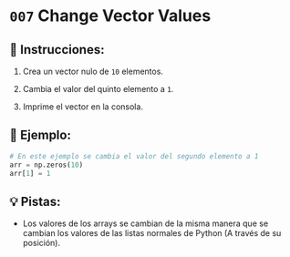 # `007` Change Vector Values

## 📝 Instrucciones:

1. Crea un vector nulo de `10` elementos.

2. Cambia el valor del quinto elemento a `1`.

3. Imprime el vector en la consola.

## 📎 Ejemplo:

```python
# En este ejemplo se cambia el valor del segundo elemento a 1
arr = np.zeros(10)
arr[1] = 1
```

## 💡 Pistas:

+ Los valores de los arrays se cambian de la misma manera que se cambian los valores de las listas normales de Python (A través de su posición).
